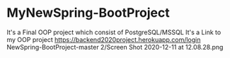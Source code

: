 # MyNewSpring-BootProject
It's a Final OOP project which consist of PostgreSQL/MSSQL
It's a Link to my OOP project https://backend2020project.herokuapp.com/login
NewSpring-BootProject-master 2/Screen Shot 2020-12-11 at 12.08.28.png

